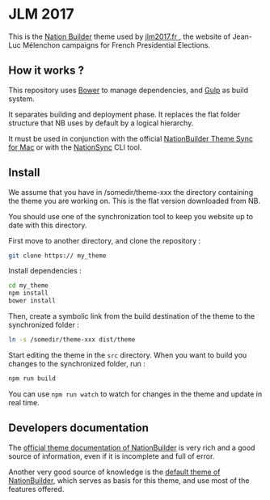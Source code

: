 # JLM 2017

This is the [Nation Builder](http://nationbuilder.com) theme used by [jlm2017.fr ](http://www.jlm2017.fr), the website of Jean-Luc Mélenchon campaigns for French Presidential Elections.

## How it works ?

This repository uses [Bower](http://bower.io/) to manage dependencies, and [Gulp](http://gulpjs.com/) as build system.

It separates building and deployment phase. It replaces the flat folder structure that NB uses by default by a logical hierarchy.

It must be used in conjunction with the official [NationBuilder Theme Sync for Mac](http://nationbuilder.com/theme_sync) or with the [NationSync](https://github.com/dirk/nationsync) CLI tool.

## Install

We assume that you have in /somedir/theme-xxx the directory containing the theme you are working on. This is the flat version downloaded from NB.

You should use one of the synchronization tool to keep you website up to date with this directory.

First move to another directory, and clone the repository :

```bash
git clone https:// my_theme
```

Install dependencies :

```bash
cd my_theme
npm install
bower install
```

Then, create a symbolic link from the build destination of the theme to the synchronized folder :

```bash
ln -s /somedir/theme-xxx dist/theme
```

Start editing the theme in the `src` directory. When you want to build you changes to the synchronized folder, run :

```bash
npm run build
```

You can use `npm run watch` to watch for changes in the theme and update in real time.

## Developers documentation

The [official theme documentation of NationBuilder](http://nationbuilder.com/liquid) is very rich and a good source of information, even if it is incomplete and full of error.

Another very good source of knowledge is the [default theme of NationBuilder](https://github.com/guilro/jlm2017-nb-theme/tree/36971a3125b4a73a139a38e76653615951fa39e4), which serves as basis for this theme, and use most of the features offered.
